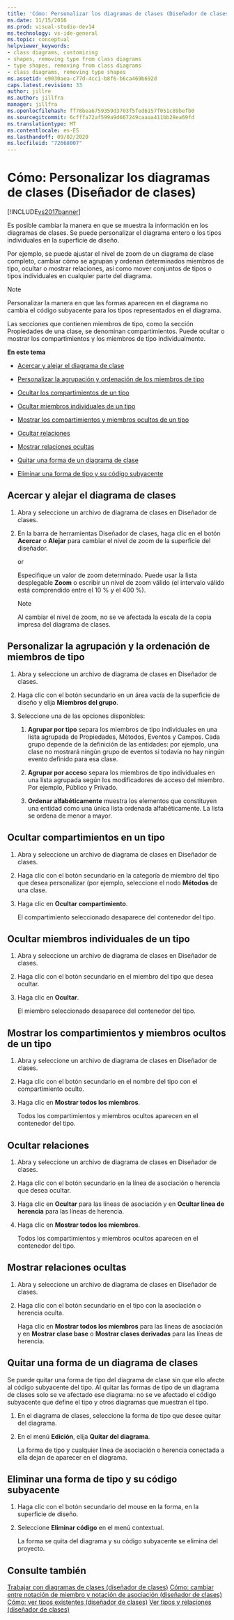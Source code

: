 ```yaml
---
title: 'Cómo: Personalizar los diagramas de clases (Diseñador de clases) | Microsoft Docs'
ms.date: 11/15/2016
ms.prod: visual-studio-dev14
ms.technology: vs-ide-general
ms.topic: conceptual
helpviewer_keywords:
- class diagrams, customizing
- shapes, removing type from class diagrams
- type shapes, removing from class diagrams
- class diagrams, removing type shapes
ms.assetid: e9030aea-c77d-4cc1-b8f6-b6ca469b692d
caps.latest.revision: 33
author: jillre
ms.author: jillfra
manager: jillfra
ms.openlocfilehash: ff78bea6759359d3703f5fed6157f051c89befb0
ms.sourcegitcommit: 6cfffa72af599a9d667249caaaa411bb28ea69fd
ms.translationtype: MT
ms.contentlocale: es-ES
ms.lasthandoff: 09/02/2020
ms.locfileid: "72668007"
---
```

# <a name="how-to-customize-class-diagrams-class-designer"></a>Cómo: Personalizar los diagramas de clases (Diseñador de clases)
[!INCLUDE[vs2017banner](../includes/vs2017banner.md)]

Es posible cambiar la manera en que se muestra la información en los diagramas de clases. Se puede personalizar el diagrama entero o los tipos individuales en la superficie de diseño.

 Por ejemplo, se puede ajustar el nivel de zoom de un diagrama de clase completo, cambiar cómo se agrupan y ordenan determinados miembros de tipo, ocultar o mostrar relaciones, así como mover conjuntos de tipos o tipos individuales en cualquier parte del diagrama.

> [!NOTE]
> Personalizar la manera en que las formas aparecen en el diagrama no cambia el código subyacente para los tipos representados en el diagrama.

 Las secciones que contienen miembros de tipo, como la sección Propiedades de una clase, se denominan compartimientos. Puede ocultar o mostrar los compartimientos y los miembros de tipo individualmente.

 **En este tema**

- [Acercar y alejar el diagrama de clase](../ide/how-to-customize-class-diagrams-class-designer.md#ZoomInOut)

- [Personalizar la agrupación y ordenación de los miembros de tipo](../ide/how-to-customize-class-diagrams-class-designer.md#CustomizeGroupingSorting)

- [Ocultar los compartimientos de un tipo](../ide/how-to-customize-class-diagrams-class-designer.md#HideCompartments)

- [Ocultar miembros individuales de un tipo](../ide/how-to-customize-class-diagrams-class-designer.md#HideMembers)

- [Mostrar los compartimientos y miembros ocultos de un tipo](../ide/how-to-customize-class-diagrams-class-designer.md#DisplayHiddenCompartmentsAndMemberrs)

- [Ocultar relaciones](../ide/how-to-customize-class-diagrams-class-designer.md#HideAssociationAndInheritance)

- [Mostrar relaciones ocultas](../ide/how-to-customize-class-diagrams-class-designer.md#DisplayAssociationAndInheritance)

- [Quitar una forma de un diagrama de clase](../ide/how-to-customize-class-diagrams-class-designer.md#RemoveCodeAndShape)

- [Eliminar una forma de tipo y su código subyacente](../ide/how-to-customize-class-diagrams-class-designer.md#DeleteTypeShapeAndCode)

## <a name="zoom-in-and-out-of-the-class-diagram"></a><a name="ZoomInOut"></a> Acercar y alejar el diagrama de clases

1. Abra y seleccione un archivo de diagrama de clases en Diseñador de clases.

2. En la barra de herramientas Diseñador de clases, haga clic en el botón **Acercar** o **Alejar** para cambiar el nivel de zoom de la superficie del diseñador.

     or

     Especifique un valor de zoom determinado. Puede usar la lista desplegable **Zoom** o escribir un nivel de zoom válido (el intervalo válido está comprendido entre el 10 % y el 400 %).

    > [!NOTE]
    > Al cambiar el nivel de zoom, no se ve afectada la escala de la copia impresa del diagrama de clases.

## <a name="customize-grouping-and-sorting-of-type-members"></a><a name="CustomizeGroupingSorting"></a> Personalizar la agrupación y la ordenación de miembros de tipo

1. Abra y seleccione un archivo de diagrama de clases en Diseñador de clases.

2. Haga clic con el botón secundario en un área vacía de la superficie de diseño y elija **Miembros del grupo**.

3. Seleccione una de las opciones disponibles:

    1. **Agrupar por tipo** separa los miembros de tipo individuales en una lista agrupada de Propiedades, Métodos, Eventos y Campos. Cada grupo depende de la definición de las entidades: por ejemplo, una clase no mostrará ningún grupo de eventos si todavía no hay ningún evento definido para esa clase.

    2. **Agrupar por acceso** separa los miembros de tipo individuales en una lista agrupada según los modificadores de acceso del miembro. Por ejemplo, Público y Privado.

    3. **Ordenar alfabéticamente** muestra los elementos que constituyen una entidad como una única lista ordenada alfabéticamente. La lista se ordena de menor a mayor.

## <a name="hide-compartments-on-a-type"></a><a name="HideCompartments"></a> Ocultar compartimientos en un tipo

1. Abra y seleccione un archivo de diagrama de clases en Diseñador de clases.

2. Haga clic con el botón secundario en la categoría de miembro del tipo que desea personalizar (por ejemplo, seleccione el nodo **Métodos** de una clase.

3. Haga clic en **Ocultar compartimiento**.

     El compartimiento seleccionado desaparece del contenedor del tipo.

## <a name="hide-individual-members-on-a-type"></a><a name="HideMembers"></a> Ocultar miembros individuales de un tipo

1. Abra y seleccione un archivo de diagrama de clases en Diseñador de clases.

2. Haga clic con el botón secundario en el miembro del tipo que desea ocultar.

3. Haga clic en **Ocultar**.

     El miembro seleccionado desaparece del contenedor del tipo.

## <a name="show-hidden-compartments-and-members-on-a-type"></a><a name="DisplayHiddenCompartmentsAndMemberrs"></a> Mostrar los compartimientos y miembros ocultos de un tipo

1. Abra y seleccione un archivo de diagrama de clases en Diseñador de clases.

2. Haga clic con el botón secundario en el nombre del tipo con el compartimiento oculto.

3. Haga clic en **Mostrar todos los miembros**.

     Todos los compartimientos y miembros ocultos aparecen en el contenedor del tipo.

## <a name="hide-relationships"></a><a name="HideAssociationAndInheritance"></a> Ocultar relaciones

1. Abra y seleccione un archivo de diagrama de clases en Diseñador de clases.

2. Haga clic con el botón secundario en la línea de asociación o herencia que desea ocultar.

3. Haga clic en **Ocultar** para las líneas de asociación y en **Ocultar línea de herencia** para las líneas de herencia.

4. Haga clic en **Mostrar todos los miembros**.

     Todos los compartimientos y miembros ocultos aparecen en el contenedor del tipo.

## <a name="show-hidden-relationships"></a><a name="DisplayAssociationAndInheritance"></a> Mostrar relaciones ocultas

1. Abra y seleccione un archivo de diagrama de clases en Diseñador de clases.

2. Haga clic con el botón secundario en el tipo con la asociación o herencia oculta.

   Haga clic en **Mostrar todos los miembros** para las líneas de asociación y en **Mostrar clase base** o **Mostrar clases derivadas** para las líneas de herencia.

## <a name="remove-a-shape-from-a-class-diagram"></a><a name="RemoveCodeAndShape"></a> Quitar una forma de un diagrama de clases
 Se puede quitar una forma de tipo del diagrama de clase sin que ello afecte al código subyacente del tipo. Al quitar las formas de tipo de un diagrama de clases solo se ve afectado ese diagrama: no se ve afectado el código subyacente que define el tipo y otros diagramas que muestran el tipo.

1. En el diagrama de clases, seleccione la forma de tipo que desee quitar del diagrama.

2. En el menú **Edición**, elija **Quitar del diagrama**.

     La forma de tipo y cualquier línea de asociación o herencia conectada a ella dejan de aparecer en el diagrama.

## <a name="delete-a-type-shape-and-its-underlying-code"></a><a name="DeleteTypeShapeAndCode"></a> Eliminar una forma de tipo y su código subyacente

1. Haga clic con el botón secundario del mouse en la forma, en la superficie de diseño.

2. Seleccione **Eliminar código** en el menú contextual.

     La forma se quita del diagrama y su código subyacente se elimina del proyecto.

## <a name="see-also"></a>Consulte también
 [Trabajar con diagramas de clases (diseñador de clases)](../ide/working-with-class-diagrams-class-designer.md) [Cómo: cambiar entre notación de miembro y notación de asociación (diseñador de clases)](../ide/how-to-change-between-member-notation-and-association-notation-class-designer.md) [Cómo: ver tipos existentes (diseñador de clases)](../ide/how-to-view-existing-types-class-designer.md) [Ver tipos y relaciones (diseñador de clases)](../ide/viewing-types-and-relationships-class-designer.md)
